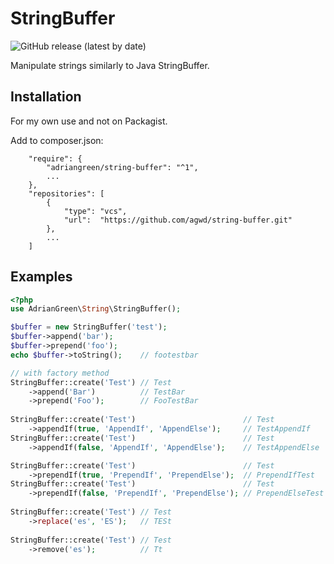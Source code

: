 # StringBuffer

![GitHub release (latest by date)](https://img.shields.io/github/v/release/AGWD/string-buffer)

Manipulate strings similarly to Java StringBuffer.

## Installation

For my own use and not on Packagist. 

Add to composer.json:
```
    "require": {
        "adriangreen/string-buffer": "^1",
        ...
    },
    "repositories": [
        {
            "type": "vcs",
            "url":  "https://github.com/agwd/string-buffer.git"
        },
        ...
    ]
```

## Examples

```php
<?php
use AdrianGreen\String\StringBuffer();

$buffer = new StringBuffer('test');
$buffer->append('bar');
$buffer->prepend('foo');
echo $buffer->toString();    // footestbar

// with factory method
StringBuffer::create('Test') // Test
    ->append('Bar')          // TestBar 
    ->prepend('Foo');        // FooTestBar
    
StringBuffer::create('Test')                        // Test 
    ->appendIf(true, 'AppendIf', 'AppendElse');     // TestAppendIf
StringBuffer::create('Test')                        // Test
    ->appendIf(false, 'AppendIf', 'AppendElse');    // TestAppendElse

StringBuffer::create('Test')                        // Test
    ->prependIf(true, 'PrependIf', 'PrependElse');  // PrependIfTest
StringBuffer::create('Test')                        // Test
    ->prependIf(false, 'PrependIf', 'PrependElse'); // PrependElseTest
    
StringBuffer::create('Test') // Test
    ->replace('es', 'ES');   // TESt
    
StringBuffer::create('Test') // Test
    ->remove('es');          // Tt
```
